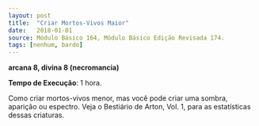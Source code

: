 ```yaml
---
layout: post
title:  "Criar Mortos-Vivos Maior"
date:   2018-01-01
source: Módulo Básico 164, Módulo Básico Edição Revisada 174.
tags: [nenhum, bardo]
---
```


**arcana 8, divina 8 (necromancia)**

**Tempo de Execução**: 1 hora.

Como criar mortos-vivos menor, mas você pode criar uma sombra, aparição ou espectro. Veja o Bestiário de Arton, Vol. 1, para as estatísticas dessas criaturas.

